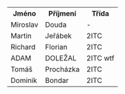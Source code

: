 <html>
  <head>
  </head>
  <body>
  <table>
    <th>Jméno</th>
    <th>Příjmení</th>
    <th>Třída</th>
    <tr>
      <td>Miroslav</td>
      <td>Douda</td>
      <td>-</td>
    </tr>
    <tr>
      <td>Martin</td>
      <td>Jeřábek</td>
      <td>2ITC</td>
    </tr>
    <tr>
      <td>Richard</td>
      <td>Florian</td>
      <td>2ITC</td>
    </tr>
    <tr>
      <td>ADAM</td>
      <td>DOLEŽAL</td>
      <td>2ITC wtf</td>
    </tr>
    <tr>
      <td>Tomáš</td>
      <td>Procházka</td>
      <td>2ITC</td>
    </tr>
    <tr>
      <td>Dominik</td>
      <td>Bondar</td>
      <td>2ITC</td>
    </tr>
  </table>
  </body>
</html>
